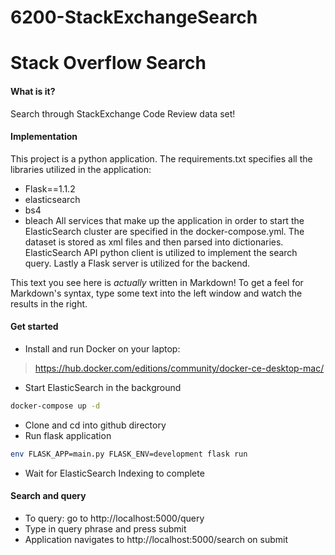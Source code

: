# 6200-StackExchangeSearch

# Stack Overflow Search


#### What is it?

Search through StackExchange Code Review data set!

#### Implementation
This project is a python application. The requirements.txt specifies all the libraries utilized in the application:
- Flask==1.1.2
- elasticsearch
- bs4
- bleach
All services that make up the application in order to start the ElasticSearch cluster are specified in the docker-compose.yml. The dataset is stored as xml files and then parsed into dictionaries. ElasticSearch API python client is utilized to implement the search query. Lastly a Flask server is utilized for the backend.


This text you see here is *actually* written in Markdown! To get a feel for Markdown's syntax, type some text into the left window and watch the results in the right.


#### Get started
- Install and run Docker on your laptop:
> https://hub.docker.com/editions/community/docker-ce-desktop-mac/
- Start ElasticSearch in the background
```sh
docker-compose up -d
```
- Clone and cd into github directory
- Run flask application
```sh
env FLASK_APP=main.py FLASK_ENV=development flask run
```
- Wait for ElasticSearch Indexing to complete

#### Search and query
- To query: go to http://localhost:5000/query 
- Type in query phrase and press submit
- Application navigates to http://localhost:5000/search on submit


